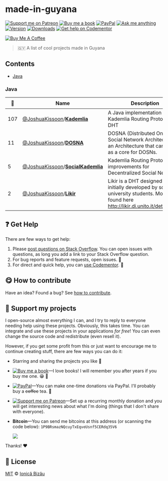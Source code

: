<!-- Please do not edit this file. Edit the `blah` field in the `package.json` instead. If in doubt, open an issue. -->


















# made-in-guyana

 [![Support me on Patreon][badge_patreon]][patreon] [![Buy me a book][badge_amazon]][amazon] [![PayPal][badge_paypal_donate]][paypal-donations] [![Ask me anything](https://img.shields.io/badge/ask%20me-anything-1abc9c.svg)](https://github.com/IonicaBizau/ama) [![Version](https://img.shields.io/npm/v/made-in-guyana.svg)](https://www.npmjs.com/package/made-in-guyana) [![Downloads](https://img.shields.io/npm/dt/made-in-guyana.svg)](https://www.npmjs.com/package/made-in-guyana) [![Get help on Codementor](https://cdn.codementor.io/badges/get_help_github.svg)](https://www.codementor.io/johnnyb?utm_source=github&utm_medium=button&utm_term=johnnyb&utm_campaign=github)

<a href="https://www.buymeacoffee.com/H96WwChMy" target="_blank"><img src="https://www.buymeacoffee.com/assets/img/custom_images/yellow_img.png" alt="Buy Me A Coffee"></a>







> 🇬🇾 A list of cool projects made in Guyana





















## Contents


 - [Java](#java)

### Java #

 | :star2: | Name | Description | 🌍 |
 | --- | --- | --- | --- |
 | 107 | [@JoshuaKissoon](https://github.com/JoshuaKissoon)/[**Kademlia**](https://github.com/JoshuaKissoon/Kademlia) | A Java implementation of Kademlia Routing Protocol and DHT |
11 | [@JoshuaKissoon](https://github.com/JoshuaKissoon)/[**DOSNA**](https://github.com/JoshuaKissoon/DOSNA) | DOSNA (Distributed Online Social Network Architecture) is an Architecture that can serve as a core for DOSNs. |
5 | [@JoshuaKissoon](https://github.com/JoshuaKissoon)/[**SocialKademlia**](https://github.com/JoshuaKissoon/SocialKademlia) | Kademlia Routing Protocol with improvements for Decentralized Social Networks. |
2 | [@JoshuaKissoon](https://github.com/JoshuaKissoon)/[**Likir**](https://github.com/JoshuaKissoon/Likir) | Likir is a DHT designed and initially developed by some university students. More info found here http://likir.di.unito.it/details.html |  |

















## :question: Get Help

There are few ways to get help:



 1. Please [post questions on Stack Overflow](https://stackoverflow.com/questions/ask). You can open issues with questions, as long you add a link to your Stack Overflow question.
 2. For bug reports and feature requests, open issues. :bug:
 3. For direct and quick help, you can [use Codementor](https://www.codementor.io/johnnyb). :rocket:
















## :yum: How to contribute
Have an idea? Found a bug? See [how to contribute][contributing].


## :sparkling_heart: Support my projects
I open-source almost everything I can, and I try to reply to everyone needing help using these projects. Obviously,
this takes time. You can integrate and use these projects in your applications *for free*! You can even change the source code and redistribute (even resell it).

However, if you get some profit from this or just want to encourage me to continue creating stuff, there are few ways you can do it:


 - Starring and sharing the projects you like :rocket:
 - [![Buy me a book][badge_amazon]][amazon]—I love books! I will remember you after years if you buy me one. :grin: :book:
 - [![PayPal][badge_paypal]][paypal-donations]—You can make one-time donations via PayPal. I'll probably buy a ~~coffee~~ tea. :tea:
 - [![Support me on Patreon][badge_patreon]][patreon]—Set up a recurring monthly donation and you will get interesting news about what I'm doing (things that I don't share with everyone).
 - **Bitcoin**—You can send me bitcoins at this address (or scanning the code below): `1P9BRsmazNQcuyTxEqveUsnf5CERdq35V6`

    ![](https://i.imgur.com/z6OQI95.png)


Thanks! :heart:
























## :scroll: License

[MIT][license] © [Ionică Bizău][website]






[license]: /LICENSE
[website]: https://ionicabizau.net
[contributing]: /CONTRIBUTING.md
[docs]: /DOCUMENTATION.md
[badge_patreon]: https://ionicabizau.github.io/badges/patreon.svg
[badge_amazon]: https://ionicabizau.github.io/badges/amazon.svg
[badge_paypal]: https://ionicabizau.github.io/badges/paypal.svg
[badge_paypal_donate]: https://ionicabizau.github.io/badges/paypal_donate.svg
[patreon]: https://www.patreon.com/ionicabizau
[amazon]: http://amzn.eu/hRo9sIZ
[paypal-donations]: https://www.paypal.com/cgi-bin/webscr?cmd=_s-xclick&hosted_button_id=RVXDDLKKLQRJW
